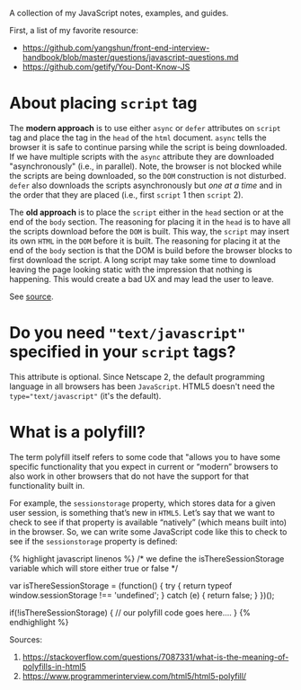 A collection of my JavaScript notes, examples, and guides.

First, a list of my favorite resource:
- https://github.com/yangshun/front-end-interview-handbook/blob/master/questions/javascript-questions.md
- https://github.com/getify/You-Dont-Know-JS

# About placing `script` tag

The **modern approach** is to use either `async` or `defer` attributes on `script` tag and place the tag in the `head` of the `html` document. `async` tells the browser it is safe to continue parsing while the script is being downloaded. If we have multiple scripts with the `async` attribute they are downloaded "asynchronously" (i.e., in parallel). Note, the browser is not blocked while the scripts are being downloaded, so the `DOM` construction is not disturbed. `defer` also downloads the scripts asynchronously but _one at a time_ and in the order that they are placed (i.e., first `script` 1 then `script` 2).

The **old approach** is to place the `script` either in the `head` section or at the end of the `body` section. The reasoning for placing it in the `head` is to have all the scripts download before the `DOM` is built. This way, the `script` may insert its own `HTML` in the `DOM` before it is built. The reasoning for placing it at the end of the `body` section is that the DOM is build before the browser blocks to first download the script. A long script may take some time to download leaving the page looking static with the impression that nothing is happening. This would create a bad UX and may lead the user to leave.

See [source](https://stackoverflow.com/questions/436411/where-should-i-put-script-tags-in-html-markup).

# Do you need `"text/javascript"` specified in your `script` tags?

This attribute is optional. Since Netscape 2, the default programming language in all browsers has been `JavaScript`. HTML5 doesn't need the `type="text/javascript"` (it's the default).

# What is a polyfill?

The term polyfill itself refers to some code that "allows you to have some specific functionality that you expect in current or “modern” browsers to also work in other browsers that do not have the support for that functionality built in.

For example, the `sessionstorage` property, which stores data for a given user session, is something that’s new in `HTML5`. Let’s say that we want to check to see if that property is available “natively” (which means built into) in the browser. So, we can write some JavaScript code like this to check to see if the `sessionstorage` property is defined:

{% highlight javascript linenos %}
/*
  we define the isThereSessionStorage variable
  which will store either true or false
*/

var isThereSessionStorage = (function() {
  try {
    return typeof window.sessionStorage !== 'undefined';
  } catch (e) {
    return false;
  }
})(); 

if(!isThereSessionStorage) {
  // our polyfill code goes here.... 
}
{% endhighlight %}

Sources:
1. https://stackoverflow.com/questions/7087331/what-is-the-meaning-of-polyfills-in-html5
2. https://www.programmerinterview.com/html5/html5-polyfill/
